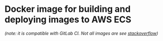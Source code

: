 # Docker image for building and deploying images to AWS ECS
 
 _(note: it is compatible with GitLab CI. Not all images are see [stackoverflow](http://stackoverflow.com/questions/39272479/gitlab-ci-job-hangs-up-on-cloning-repo))_

